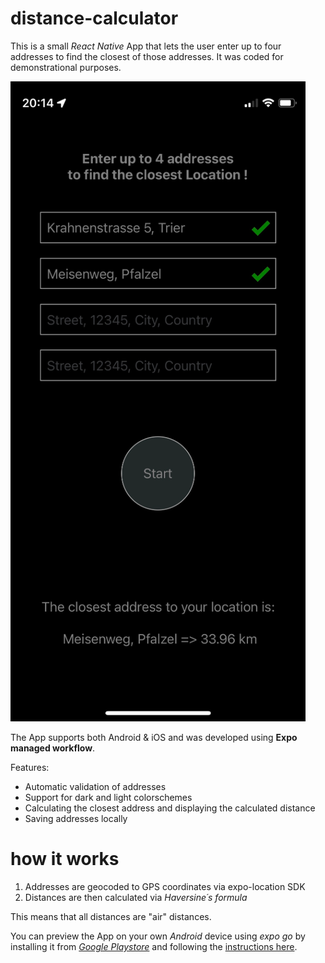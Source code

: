 # distance-calculator

This is a small *React Native* App that lets the user enter up to four addresses to find the closest of those addresses. It was coded for demonstrational purposes.

![image](/assets/example.png)

The App supports both Android & iOS and was developed using **Expo managed workflow**.

Features:
- Automatic validation of addresses
- Support for dark and light colorschemes
- Calculating the closest address and displaying the calculated distance
- Saving addresses locally

# how it works

1. Addresses are geocoded to GPS coordinates via expo-location SDK
2. Distances are then calculated via *Haversine´s formula*

This means that all distances are "air" distances.

You can preview the App on your own *Android* device using *expo go*
by installing it from [*Google Playstore*](https://play.google.com/store/apps/details?id=host.exp.exponent&hl=de&gl=US)
and following the [instructions here](https://expo.dev/%40mari0g/distance-calculator?serviceType=classic&distribution=expo-go&releaseChannel=default).
